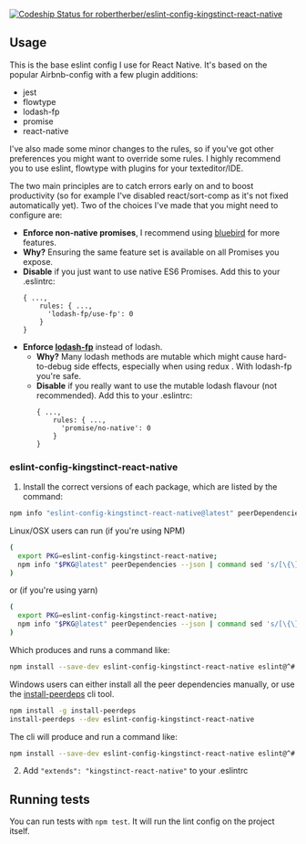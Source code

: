 [ ![Codeship Status for robertherber/eslint-config-kingstinct-react-native](https://app.codeship.com/projects/3c9221e0-7d0d-0135-0c1c-5a32fb5927cf/status?branch=master)](https://app.codeship.com/projects/245793)
## Usage

This is the base eslint config I use for React Native. It's based on the popular Airbnb-config with a few plugin additions:
* jest
* flowtype
* lodash-fp
* promise
* react-native

I've also made some minor changes to the rules, so if you've got other preferences you might want to override some rules. I highly recommend you to use eslint, flowtype with plugins for your texteditor/IDE.

The two main principles are to catch errors early on and to boost productivity (so for example I've disabled react/sort-comp as it's not fixed automatically yet). Two of the choices I've made that you might need to configure are:
*  **Enforce non-native promises**, I recommend using [bluebird](http://bluebirdjs.com/docs/getting-started.html) for more features.
  * **Why?** Ensuring the same feature set is available on all Promises you expose.
  * **Disable** if you just want to use native ES6 Promises.  Add this to your .eslintrc:
    ```
    { ...,
        rules: { ...,
          'lodash-fp/use-fp': 0
        }
    }
    ```
* **Enforce [lodash-fp](https://github.com/lodash/lodash/wiki/FP-Guide)** instead of lodash.
  * **Why?** Many lodash methods are mutable which might cause hard-to-debug side effects, especially when using redux . With lodash-fp you're safe.
  * **Disable** if you really want to use the mutable lodash flavour (not recommended). Add this to your .eslintrc:
    ```
    { ...,
        rules: { ...,
          'promise/no-native': 0
        }
    }
    ```

### eslint-config-kingstinct-react-native

1. Install the correct versions of each package, which are listed by the command:

  ```sh
  npm info "eslint-config-kingstinct-react-native@latest" peerDependencies
  ```

  Linux/OSX users can run (if you're using NPM)

  ```sh
  (
    export PKG=eslint-config-kingstinct-react-native;
    npm info "$PKG@latest" peerDependencies --json | command sed 's/[\{\},]//g ; s/: /@/g' | xargs npm install --save-dev "$PKG@latest"
  )
  ```

  or (if you're using yarn)

  ```sh
  (
    export PKG=eslint-config-kingstinct-react-native;
    npm info "$PKG@latest" peerDependencies --json | command sed 's/[\{\},]//g ; s/: /@/g' | xargs yarn add --dev "$PKG@latest"
  )
  ```

  Which produces and runs a command like:

  ```sh
  npm install --save-dev eslint-config-kingstinct-react-native eslint@^#.#.# eslint-plugin-jsx-a11y@^#.#.# eslint-plugin-import@^#.#.# eslint-plugin-react@^#.#.#
  ```

  Windows users can either install all the peer dependencies manually, or use the [install-peerdeps](https://github.com/nathanhleung/install-peerdeps) cli tool.

  ```sh
  npm install -g install-peerdeps
  install-peerdeps --dev eslint-config-kingstinct-react-native
  ```

  The cli will produce and run a command like:

  ```sh
  npm install --save-dev eslint-config-kingstinct-react-native eslint@^#.#.# eslint-plugin-jsx-a11y@^#.#.# eslint-plugin-import@^#.#.# eslint-plugin-react@^#.#.#
  ```

2. Add `"extends": "kingstinct-react-native"` to your .eslintrc

## Running tests

You can run tests with `npm test`. It will run the lint config on the project itself.
